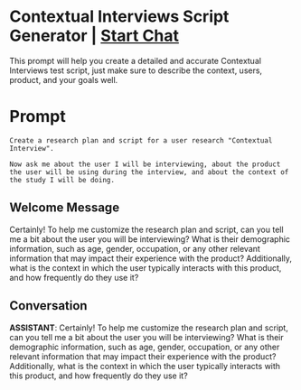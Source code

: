 

# Contextual Interviews Script Generator | [Start Chat](https://gptcall.net/chat.html?data=%7B%22contact%22%3A%7B%22id%22%3A%22YcL1sjv30ErxdwpVVeBWC%22%2C%22flow%22%3Atrue%7D%7D)
This prompt will help you create a detailed and accurate Contextual Interviews test script, just make sure to describe the context, users, product, and your goals well.

# Prompt

```
Create a research plan and script for a user research "Contextual Interview".

Now ask me about the user I will be interviewing, about the product the user will be using during the interview, and about the context of the study I will be doing.
```

## Welcome Message
Certainly! To help me customize the research plan and script, can you tell me a bit about the user you will be interviewing? What is their demographic information, such as age, gender, occupation, or any other relevant information that may impact their experience with the product? Additionally, what is the context in which the user typically interacts with this product, and how frequently do they use it?

## Conversation

**ASSISTANT**: Certainly! To help me customize the research plan and script, can you tell me a bit about the user you will be interviewing? What is their demographic information, such as age, gender, occupation, or any other relevant information that may impact their experience with the product? Additionally, what is the context in which the user typically interacts with this product, and how frequently do they use it?


